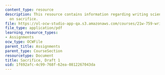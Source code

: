 ```yaml
---
content_type: resource
description: This resource contains information regarding writing science fiction
  on sacrifice.
file: https://ol-ocw-studio-app-qa.s3.amazonaws.com/courses/21w-759-writing-science-fiction-spring-2016/1f692afc4c99768f62ea0812267043da_MIT21W_759S16_Sacrifice1.pdf
file_type: application/pdf
learning_resource_types:
- Assignments
ocw_type: OCWFile
parent_title: Assignments
parent_type: CourseSection
resourcetype: Document
title: Sacrifice, Draft 1
uid: 1f692afc-4c99-768f-62ea-0812267043da
---
```

